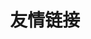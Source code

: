 ---
pageLayout: friends
title: 友情链接
permalink: /friends/
sticky: 100000000
groups:
  - 
    title: 我的朋友
    list:
      -
        name: 静かな森
        avatar: https://api.innei.ren/v2/objects/avatar/zzv2jig76w8x33vxi6.jpg
        link: https://innei.in
        desc: 致虚极，守静笃。
      -
        name: Xiaotang27
        avatar: https://xiaotang27.github.io/images/avatar.png?v=1676385172285
        link: https://xiaotang27.github.io
        desc: 无论什么事情，越练习越上进。
      -
        name: jonathanqwq
        avatar: https://jonathanqwq.github.io/images/avatar.png
        link: https://jonathanqwq.github.io
        desc: 
      -
        name: JIPA233の小窝
        avatar: https://jipa.moe/static/avatar.jpg
        link: https://jipa.moe
        desc: 寒蝉黎明之时，便是重生之日
      -
        name: SuemorのBlog
        avatar: https://y.suemor.com/images89030875.jpeg
        link: https://suemor.com
        desc: 所谓自由就是可以说二加二等于四的自由
      -
        name: 🏠西普拉斯驿站
        avatar: https://post.cplus8.com/assets/favicon-0cko1brm.png
        link: https://post.cplus8.com
        desc: 发现世界，看见更多
      -
        name: Fika
        avatar: https://pic.imgdb.cn/item/637c14ee16f2c2beb161a26e.jpg
        link: https://fika.ink
        desc: 遇到困难睡大觉
      -
        name: XieXiLin
        avatar: https://static.xiexilin.com/Me.png
        link: https://www.xiexilin.com
        desc: 一个学生的小站点
      -
        name: IF的个人小屋
        avatar: https://if-chan.github.io/me.jpg
        link: https://if-chan.github.io
        desc: 
      -
        name: Restent's Notebook
        avatar: https://library.gxres.net/images/icons/avatar.webp
        link: https://blog.gxres.net
        desc: 静寂に問う 答えを求めて
      -
        name: Lazy
        avatar: https://q1.qlogo.cn/g?b=qq&nk=2211717435&s=640
        link: https://blog.imlazy.ink:233
        desc: Share somethings with you
      -
        name: 阿龙的笔记
        avatar: https://static.alongw.cn/avatar/500.png
        link: https://www.alongw.cn
        desc: 阿巴阿巴…
      -
        name: 夏沫花火zzz🌙 のLife
        avatar: https://blog.1l1.icu/images/avatar.jpg
        link: https://1l1.icu
        desc: Keep doing,keep loving.
      -
        name: High_sunlight's Blog
        avatar: https://oii.ink/wp-content/uploads/2022/03/download20210205120815.webp
        link: https://oii.ink
        desc: 科学技术是生产力，这是马克思主义历来的观点
      -
        name: xfunny
        avatar: https://www.xfunny.top/wp-content/uploads/2024/03/1710478846-1710478789368cd1a3e6f51553513a6a347c6c6ecced6fbf2.jpg
        link: https://www.xfunny.top
        desc: 
      -
        name: 233355607的生草小站
        avatar: https://avatars.slirv.vip/alice
        link: https://233355607.xyz
        desc: 笨蛋引诱人
      -
        name: 谭汐霏の屑站
        avatar: 
        link: https://tanxifei.github.io
        desc: 我？我没什么特别的（
      -
        name: Frost-ZX
        avatar: https://blog.frost-zx.top/favicon.ico
        link: https://blog.frost-zx.top
        desc: 一个分享技术、资源，记录学习与生活的博客。
      -
        name: 夜街尘
        avatar: https://res.aprilforest.cn/avatar/avatar.jpg
        link: https://aprilforest.cn
        desc: 眨眼间，已是千年之外
      -
        name: Glammie之家
        avatar: https://glammie.top/wp-content/uploads/2024/04/cropped-Image_1695108099445.png
        link: https://glammie.top
        desc: ……什么都弄一下？
      -
        name: 杰帕斯の小窝
        avatar: https://q.qlogo.cn/g?b=qq&nk=1952135253&s=100
        link: https://blog.japerz.com
        desc: 是新朋友，还是老相识呢？
      -
        name: 王鑫的小站
        avatar: https://pic.wxweb.xyz/pic/main.jpg
        link: https://wxweb.xyz
        desc: 活着就是为了折腾！
      -
        name: Sotr's blog
        avatar: https://kira.moe/images/avatar.jpg
        link: https://kira.moe
        desc:  
      -
        name: 薄荷の小屋
        avatar: https://api.hoshiroko.com/img/avatar.jpg
        link: https://www.hoshiroko.com
        desc: 越是拼命往前伸手，渴望之物越是渐行渐远
      -
        name: oimaster 的博客
        avatar: https://oimaster.top/api/v2/objects/avatar/k93b8pt0mseeu5p2an.jpeg
        link: https://oimaster.top
        desc: 在互联网之海上的一座孤岛
      -
        name: 六月墨语
        avatar: https://cdn.sa.net/2024/08/05/omBuQf58hF1HdSA.jpg
        link: https://blog.june.ink
        desc: 愿你历尽千帆，归来仍是少年！
      -
        name: Bingxin Home
        avatar: https://blog.byteloid.one/img/march7th.webp
        link: https://byteloid.one
        desc: 好久不见
      -
        name: Snowball_233's Blog
        avatar: https://avatars.githubusercontent.com/u/97330394?v=4
        link: https://blog.qwq.my
        desc: Snowball_233's Personal Blog
      -
        name: Canmi
        avatar: https://raw.githubusercontent.com/Canmi21/Canmi21/refs/heads/main/assets/Canmi.webp
        link: https://arc.canmi.icu/
        desc: 彩笔猫猫
      -
        name: SunRt233的站点
        avatar: https://avatars.githubusercontent.com/u/32709388
        link: https://site.sunrt233.top/
        desc: 找个安静的地方...
      -
        name: AULyPcのBlog
        avatar: https://blog.aulypc0x0.online/favicon/favicon_amiya.webp
        link: https://blog.aulypc0x0.online/
        desc: 今日も生きててえらい ☁
      -
        name: damesck的小屋
        avatar: https://user.klpbbs.com/data/avatar/000/00/61/73_avatar_big.jpg
        link: https://damesck.net/
        desc: 致不完美的明天_
  - 
    title: 我的收藏
    list:
      -
        name: 保罗的小宇宙
        avatar: https://paugram.com/usr/themes/single/img/icon.png
        link:   https://paugram.com
        desc: Still single, still waiting...
      -
        name: RainChan的小博客
        avatar: https://gravatar.loli.net/avatar/f7e8af6d341b76ad3de6757a8f86f2b4?d=mp&v=1.3.10
        link: https://rainchan.win
        desc: 
      -
        name: 瀚海工艺 Vastsea
        avatar: 
        link: https://www.vastsea.cc
        desc: 立志成为优秀的Minecraft轨交城建服务器
      -
        name: MCSManager
        avatar: https://mx-space.akio.top/api/v2/objects/icon/e5p1tfks3ah5rfy39q.ico
        link: https://mcsmanager.com
        desc: 
      -
        name: LittleSkin
        avatar: https://littleskin.cn/favicon.png
        link: https://littleskin.cn
        desc: 快速、可靠的公益 Minecraft 皮肤站
      -
        name: 氢气工艺
        avatar: https://wiki.hydcraft.cn/favicon/logo.png
        link: https://wiki.hydcraft.cn
        desc: 氢气工艺服务器是一个以城市建设为主、多元化为辅的多模组创造类服务器
      -
        name: 临东市
        avatar: https://wiki.shangxiaoguan.top/resources/assets/logo.png
        link: https://wiki.shangxiaoguan.top
        desc: 向往临东，美好生活。
      -
        name: MineBBS
        avatar: 
        link: https://www.minebbs.com
        desc: MineBBS 我的世界中文论坛
---
